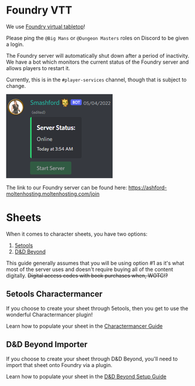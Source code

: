 # Foundry VTT
We use [Foundry virtual tabletop](https://foundryvtt.com)! 

Please ping the `@Big Mans` or `@Dungeon Masters` roles on Discord to be given a login. 

The Foundry server will automatically shut down after a period of inactivity. We have a bot which monitors the current status of the Foundry server and allows players to restart it. 

Currently, this is in the `#player-services` channel, though that is subject to change.

![](../assets/foundry_how-to/server_monitoring.png)


The link to our Foundry server can be found here: https://ashford-moltenhosting.moltenhosting.com/join

# Sheets
When it comes to character sheets, you have two options:

1. [5etools](https://5e.tools)
2. [D&D Beyond](https://www.dndbeyond.com)

This guide generally assumes that you will be using option #1 as it's what most of the server uses and doesn't require buying all of the content digitally. ~~Digital access codes with book purchases when, WOTC!?~~

## 5etools Charactermancer 
If you choose to create your sheet through 5etools, then you get to use the wonderful Charactermancer plugin! 

Learn how to populate your sheet in the [Charactermancer Guide](charactermancer.md)

## D&D Beyond Importer
If you choose to create your sheet through D&D Beyond, you'll need to import that sheet onto Foundry via a plugin.

Learn how to populate your sheet in the [D&D Beyond Setup Guide](dndbeyond.md)